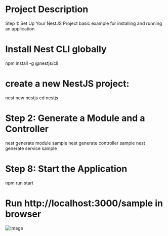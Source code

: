 # Project Description
 Step 1: Set Up Your NestJS Project basic example for installing and running an application

# Install Nest CLI globally
npm install -g @nestjs/cli

# create a new NestJS project:
   nest new nestjs
   cd nestjs 

# Step 2: Generate a Module and a Controller 

   nest generate module sample
   nest generate controller sample
   nest generate service sample 

# Step 8: Start the Application
  npm run start

# Run http://localhost:3000/sample in browser 

![image](https://github.com/user-attachments/assets/2f288715-5345-4b15-96ca-484fd5354281)
